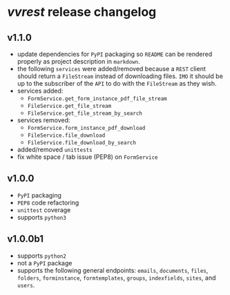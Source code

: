 # *vvrest* release changelog

## v1.1.0
- update dependencies for `PyPI` packaging so `README` can be rendered
properly as project description in `markdown`.
- the following `services` were added/removed because a `REST` client should
return a `FileStream` instead of downloading files. `IMO` it should be up to the 
subscriber of the `API` to do with the `FileStream` as they wish.
- services added:
    - `FormService.get_form_instance_pdf_file_stream`
    - `FileService.get_file_stream`
    - `FileService.get_file_stream_by_search`
- services removed:
    - `FormService.form_instance_pdf_download`
    - `FileService.file_download`
    - `FileService.file_download_by_search`
- added/removed `unittests`
- fix white space / tab issue (PEP8) on `FormService`

## v1.0.0
- `PyPI` packaging
- `PEP8` code refactoring
- `unittest` coverage
- supports `python3`

## v1.0.0b1
- supports `python2`
- not a `PyPI` package
- supports the following general endpoints: `emails`, `documents`, `files`, 
`folders`, `forminstance`, `formtemplates`, `groups`, `indexfields`, 
`sites`, and `users`.
